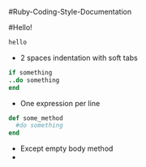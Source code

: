 #Ruby-Coding-Style-Documentation

#Hello!

```ruby
hello
```

+ 2 spaces indentation with soft tabs
```ruby
if something
..do something
end
```

+ One expression per line
```ruby 
def some_method
  #do something
end
```
+ Except empty body method
+ 


